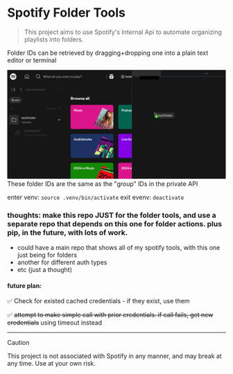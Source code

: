 # Spotify Folder Tools


> This project aims to use Spotify's Internal Api to automate organizing playlists into folders.


Folder IDs can be retrieved by dragging+dropping one into a plain text editor or terminal

![drag+drop](./images/terminal_drag_drop.gif)
These folder IDs are the same as the "group" IDs in the private API

enter venv: `source .venv/bin/activate`
exit evenv: `deactivate`

### thoughts: make this repo JUST for the folder tools, and use a separate repo that depends on this one for folder actions. plus pip, in the future, with lots of work.
- could have a main repo that shows all of my spotify tools, with this one just being for folders
- another for different auth types
- etc
(just a thought)

#### future plan:

✅ Check for existed cached credentials - if they exist, use them

✅ ~~attempt to make simple call with prior credentials. if call fails, get new credentials~~ using timeout instead

---

> [!CAUTION]
> This project is not associated with Spotify in any manner, and may break at any time. Use at your own risk.
